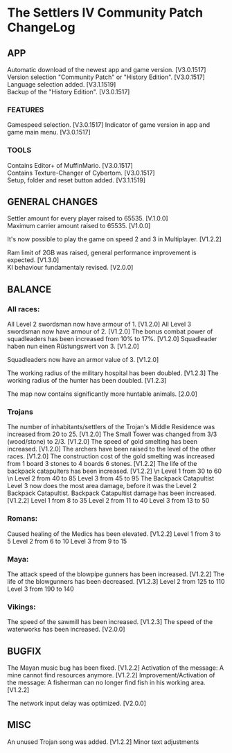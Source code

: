 # The Settlers IV Community Patch ChangeLog

## APP 
Automatic download of the newest app and game version. [V3.0.1517]  
Version selection "Community Patch" or "History Edition". [V3.0.1517]  
Language selection added.  [V3.1.1519]  
Backup of the "History Edition". [V3.0.1517] 

### FEATURES
Gamespeed selection. [V3.0.1517] 
Indicator of game version in app and game main menu. [V3.0.1517]  

### TOOLS
Contains Editor+ of MuffinMario. [V3.0.1517]  
Contains Texture-Changer of Cybertom. [V3.0.1517]  
Setup, folder and reset button added. [V3.1.1519]


## GENERAL CHANGES

Settler amount for every player raised to 65535. [V.1.0.0]  
Maximum carrier amount raised to 65535. [V1.0.0]  

It's now possible to play the game on speed 2 and 3 in Multiplayer. [V1.2.2]  

Ram limit of 2GB was raised, general performance improvement is expected. [V1.3.0]  
KI behaviour fundamentaly revised. [V2.0.0]  


## BALANCE

### All races:
All Level 2 swordsman now have armour of 1. [V1.2.0]
All Level 3 swordsman now have armour of 2. [V1.2.0]
The bonus combat power of squadleaders has been increased from 10% to 17%. [V1.2.0]
Squadleader haben nun einen Rüstungswert von 3. [V1.2.0]  

Squadleaders now have an armor value of 3. [V1.2.0]

The working radius of the military hospital has been doubled. [V1.2.3]
The working radius of the hunter has been doubled. [V1.2.3]

The map now contains significantly more huntable animals. [2.0.0]


### Trojans
The number of inhabitants/settlers of the Trojan's Middle Residence was increased from 20 to 25. [V1.2.0]
The Small Tower was changed from 3/3 (wood/stone) to 2/3. [V1.2.0]
The speed of gold smelting has been increased. [V1.2.0]
The archers have been raised to the level of the other races. [V1.2.0]
The construction cost of the gold smelting was increased from 1 board 3 stones to 4 boards 6 stones. [V1.2.2]
The life of the backpack catapulters has been increased. [V1.2.2] \n
    Level 1 from 30 to 60 \n
    Level 2 from 40 to 85
    Level 3 from 45 to 95
The Backpack Catapultist Level 3 now does the most area damage, before it was the Level 2 Backpack Catapultist. Backpack Catapultist damage has been increased. [V1.2.2]
    Level 1 from 8 to 35
    Level 2 from 11 to 40
    Level 3 from 13 to 50

### Romans:
Caused healing of the Medics has been elevated. [V1.2.2]
    Level 1 from 3 to 5
    Level 2 from 6 to 10
    Level 3 from 9 to 15

### Maya: 
The attack speed of the blowpipe gunners has been increased. [V1.2.2]
The life of the blowgunners has been decreased. [V1.2.3]
    Level 2 from 125 to 110
    Level 3 from 190 to 140

### Vikings:
The speed of the sawmill has been increased. [V1.2.3]
The speed of the waterworks has been increased. [V2.0.0]

## BUGFIX

The Mayan music bug has been fixed. [V1.2.2]
Activation of the message: A mine cannot find resources anymore. [V1.2.2]
Improvement/Activation of the message: A fisherman can no longer find fish in his working area. [V1.2.2]

The network input delay was optimized. [V2.0.0]

## MISC

An unused Trojan song was added. [V1.2.2]
Minor text adjustments
